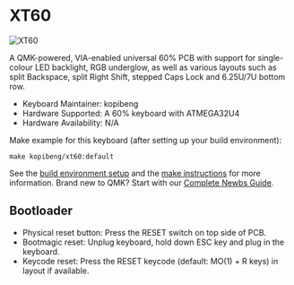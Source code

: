 # XT60

![XT60](https://i.imgur.com/LYrorzJ.png)

A QMK-powered, VIA-enabled universal 60% PCB with support for single-colour LED backlight, RGB underglow, as well as various layouts such as split Backspace, split Right Shift, stepped Caps Lock and 6.25U/7U bottom row.

* Keyboard Maintainer: kopibeng
* Hardware Supported: A 60% keyboard with ATMEGA32U4
* Hardware Availability: N/A

Make example for this keyboard (after setting up your build environment):

    make kopibeng/xt60:default

See the [build environment setup](https://docs.qmk.fm/#/getting_started_build_tools) and the [make instructions](https://docs.qmk.fm/#/getting_started_make_guide) for more information. Brand new to QMK? Start with our [Complete Newbs Guide](https://docs.qmk.fm/#/newbs).

## Bootloader

* Physical reset button: Press the RESET switch on top side of PCB.
* Bootmagic reset: Unplug keyboard, hold down ESC key and plug in the keyboard.
* Keycode reset: Press the RESET keycode (default: MO(1) + R keys) in layout if available.